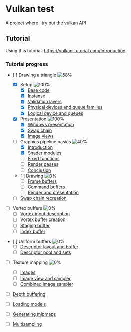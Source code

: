 # Vulkan test
A project where i try out the vulkan API

## Tutorial
Using this tutorial: 
    https://vulkan-tutorial.com/Introduction

### Tutorial progress

- [ ] Drawing a triangle ![58%](https://progress-bar.dev/58)

  - [x] Setup ![100%](https://progress-bar.dev/100)
    - [x] [Base code](https://vulkan-tutorial.com/Drawing_a_triangle/Setup/Base_code)
    - [x] [Instanse](https://vulkan-tutorial.com/Drawing_a_triangle/Setup/Instance)
    - [x] [Validation layers](https://vulkan-tutorial.com/Drawing_a_triangle/Setup/Validation_layers)
    - [x] [Physical devices and queue families](https://vulkan-tutorial.com/Drawing_a_triangle/Setup/Physical_devices_and_queue_families)
    - [x] [Logical device and queues](https://vulkan-tutorial.com/Drawing_a_triangle/Setup/Logical_device_and_queues)
  
  - [x] Presentation ![100%](https://progress-bar.dev/100)
    - [x] [Windows presentation](https://vulkan-tutorial.com/Drawing_a_triangle/Presentation/Window_surface)
    - [x] [Swap chain](https://vulkan-tutorial.com/Drawing_a_triangle/Presentation/Swap_chain)
    - [x] [Image views](https://vulkan-tutorial.com/Drawing_a_triangle/Presentation/Image_views)
  
  - [ ] Graphics pipeline basics ![40%](https://progress-bar.dev/40)
    - [x] [Introduction](https://vulkan-tutorial.com/Drawing_a_triangle/Graphics_pipeline_basics/Introduction)
    - [x] [Shader modules](https://vulkan-tutorial.com/Drawing_a_triangle/Graphics_pipeline_basics/Shader_modules)
    - [ ] [Fixed functions](https://vulkan-tutorial.com/Drawing_a_triangle/Graphics_pipeline_basics/Fixed_functions)
    - [ ] [Render passes](https://vulkan-tutorial.com/Drawing_a_triangle/Graphics_pipeline_basics/Render_passes)
    - [ ] [Conclusion](https://vulkan-tutorial.com/Drawing_a_triangle/Graphics_pipeline_basics/Conclusion)
  
  - [ ] Drawing ![0%](https://progress-bar.dev/0)
    - [ ] [Frame buffers](https://vulkan-tutorial.com/Drawing_a_triangle/Drawing/Framebuffers)
    - [ ] [Command buffers](https://vulkan-tutorial.com/Drawing_a_triangle/Drawing/Command_buffers)
    - [ ] [Render and presentation](https://vulkan-tutorial.com/Drawing_a_triangle/Drawing/Rendering_and_presentation)
  
  - [ ] [Swap chain recreation](https://vulkan-tutorial.com/Drawing_a_triangle/Swap_chain_recreation)

- [ ] Vertex buffers ![0%](https://progress-bar.dev/0)
  - [ ] [Vortex input description](https://vulkan-tutorial.com/Drawing_a_triangle/Swap_chain_recreation)
  - [ ] [Vortex buffer creation](https://vulkan-tutorial.com/Vertex_buffers/Vertex_buffer_creation)
  - [ ] [Staging buffer](https://vulkan-tutorial.com/Vertex_buffers/Staging_buffer)
  - [ ] [Index buffer](https://vulkan-tutorial.com/Vertex_buffers/Index_buffer)

- [ ] Uniform buffers ![0%](https://progress-bar.dev/0)
  - [ ] [Descriptor layout and buffer](https://vulkan-tutorial.com/Uniform_buffers/Descriptor_layout_and_buffer)
  - [ ] [Descriptor pool and sets](https://vulkan-tutorial.com/Uniform_buffers/Descriptor_pool_and_sets)

- [ ] Texture mapping ![0%](https://progress-bar.dev/0)
  - [ ] [Images](https://vulkan-tutorial.com/Texture_mapping/Images)
  - [ ] [Image view and sampler](https://vulkan-tutorial.com/Texture_mapping/Image_view_and_sampler)
  - [ ] [Combined image sampler](https://vulkan-tutorial.com/Texture_mapping/Combined_image_sampler)

- [ ] [Depth buffering](https://vulkan-tutorial.com/Depth_buffering) 

- [ ] [Loading models](https://vulkan-tutorial.com/Loading_models)

- [ ] [Generating mipmaps](https://vulkan-tutorial.com/Generating_Mipmaps)

- [ ] [Multisampling](https://vulkan-tutorial.com/Multisampling)
